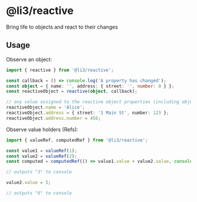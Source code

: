 # @li3/reactive

Bring life to objects and react to their changes

## Usage

Observe an object:

```ts
import { reactive } from '@li3/reactive';

const callback = () => console.log('A property has changed');
const object = { name: '', address: { street: '', number: 0 } };
const reactiveObject = reactive(object, callback);

// any value assigned to the reactive object properties (including objects) triggers a callback
reactiveObject.name = 'Alice';
reactiveObject.address = { street: '1 Main St', number: 123 };
reactiveObject.address.number = 456;
```

Observe value holders (Refs):

```js
import { valueRef, computedRef } from '@li3/reactive';

const value1 = valueRef(1);
const value2 = valueRef(2);
const computed = computedRef(() => value1.value + value2.value, console.log);

// outputs "3" to console

value2.value = 5;

// outputs "6" to console
```
